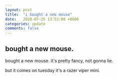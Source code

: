 ```yaml
---
layout: post
title:  "i bought a new mouse"
date:   2020-07-25 13:52:00 +0800
categories: update
comments: false
---
```

## bought a new mouse.
bought a new mouse. it's pretty fancy, not gonna lie.

but it comes on tuesday
it's a razer viper mini.